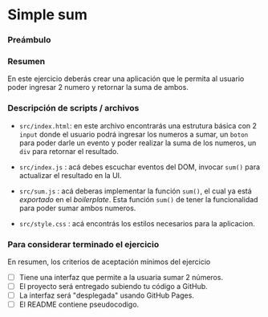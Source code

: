 # Simple sum

### Preámbulo

### Resumen

En este ejercicio deberás crear una aplicación que le permita al usuario poder ingresar 2 numero y retornar la suma de ambos.

### Descripción de scripts / archivos

* `src/index.html`: en este archivo encontrarás una estrutura básica con 2 `input` donde el usuario podrá ingresar los numeros a sumar, un `boton` para poder darle un evento y poder realizar la suma de los numeros, un `div` para retornar el resultado.

* `src/index.js` :  acá debes escuchar eventos del DOM, invocar `sum()`
para actualizar el resultado en la UI.

* `src/sum.js` :  acá deberas implementar la función `sum()`, el cual ya está _exportado_ en el _boilerplate_. Esta función `sum()` de tener la funcionalidad para poder sumar ambos numeros.

* `src/style.css` : acá encontrás los estilos necesarios para la aplicacion.


### Para considerar terminado el ejercicio

En resumen, los criterios de aceptación mínimos del ejercicio

* [ ] Tiene una interfaz que permite a la usuaria sumar 2 números.
* [ ] El proyecto será entregado subiendo tu código a GitHub.
* [ ] La interfaz será "desplegada" usando GitHub Pages.
* [ ] El README contiene pseudocodigo.
